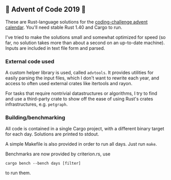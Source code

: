 ## 🎄 Advent of Code 2019 🎄

These are Rust-language solutions for the [coding-challenge advent
calendar](http://adventofcode.com/2019).  You'll need stable Rust 1.40 and Cargo
to run.

I've tried to make the solutions small and somewhat optimized for speed (so far,
no solution takes more than about a second on an up-to-date machine).  Inputs
are included in text file form and parsed.

### External code used

A custom helper library is used, called `advtools`.  It provides utilities for
easily parsing the input files, which I don't want to rewrite each year, and
access to often used external crates like itertools and rayon.

For tasks that require nontrivial datastructures or algorithms, I try to find
and use a third-party crate to show off the ease of using Rust's crates
infrastructures, e.g. `petgraph`.

### Building/benchmarking

All code is contained in a single Cargo project, with a different binary target
for each day.  Solutions are printed to stdout.

A simple Makefile is also provided in order to run all days.  Just run `make`.

Benchmarks are now provided by criterion.rs, use
```
cargo bench --bench days [filter]
```
to run them.
